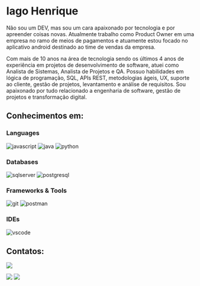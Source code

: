 # Iago Henrique

Não sou um DEV, mas sou um cara apaixonado por tecnologia e por apreender coisas novas. Atualmente trabalho como Product Owner em uma empresa no ramo de meios de pagamentos e atuamente estou focado  no aplicativo android destinado ao time de vendas da empresa. 

Com mais de 10 anos na área de tecnologia sendo os últimos 4 anos de experiência em projetos de desenvolvimento de software, atuei como Analista de Sistemas, Analista de Projetos e QA. Possuo habilidades em lógica de programação, SQL, APIs REST, metodologias ágeis, UX, suporte ao cliente, gestão de projetos, levantamento e análise de requisitos. Sou apaixonado por tudo relacionado a engenharia de software, gestão de projetos e transformação digital.

## Conhecimentos em:

### Languages

![javascript](https://img.shields.io/badge/JavaScript-323330?style=for-the-badge&logo=javascript&logoColor=F7DF1E)
![java](https://img.shields.io/badge/Java-B54321?style=for-the-badge&logo=java&logoColor=white)
![python](https://img.shields.io/badge/Python-FFD43B?style=for-the-badge&logo=python&logoColor=darkgreen)

### Databases

![sqlserver](https://img.shields.io/badge/Microsoft%20SQL%20Sever-CC2927?style=for-the-badge&logo=microsoft%20sql%20server&logoColor=white)
![postgresql](https://img.shields.io/badge/PostgreSQL-316192?style=for-the-badge&logo=postgresql&logoColor=white)
 
### Frameworks & Tools

![git](https://img.shields.io/badge/Git-F05032?style=for-the-badge&logo=git&logoColor=white)
![postman](https://img.shields.io/badge/Postman-FF6C37?style=for-the-badge&logo=Postman&logoColor=white)


### IDEs

![vscode](https://img.shields.io/badge/Visual_Studio_Code-0078D4?style=for-the-badge&logo=visual%20studio%20code&logoColor=white)

## Contatos:

<div>
<a href="https://www.youtube.com/@oPapaiTech" target="_blank"><img loading="lazy" src="https://img.shields.io/badge/YouTube-FF0000?style=for-the-badge&logo=youtube&logoColor=white" target="_blank"></a>

<a href = "mailto:iagocgr@gmail.com"><img loading="lazy" src="https://img.shields.io/badge/Gmail-D14836?style=for-the-badge&logo=gmail&logoColor=white" target="_blank"></a>
<a href="https://www.linkedin.com/in/iagosilvapro/" target="_blank"><img loading="lazy" src="https://img.shields.io/badge/-LinkedIn-%230077B5?style=for-the-badge&logo=linkedin&logoColor=white" target="_blank"></a>   
</div>
